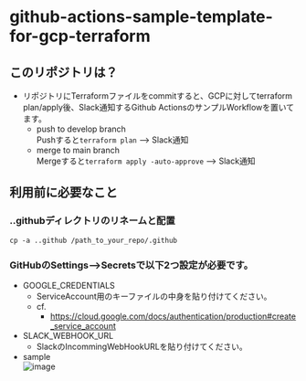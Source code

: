 # github-actions-sample-template-for-gcp-terraform
## このリポジトリは？  
- リポジトリにTerraformファイルをcommitすると、GCPに対してterraform plan/apply後、Slack通知するGithub ActionsのサンプルWorkflowを置いてます。
   - push to develop branch  
     Pushすると`terraform plan` --> Slack通知  
   - merge to main branch  
     Mergeすると`terraform apply -auto-approve` --> Slack通知  

## 利用前に必要なこと
### ..githubディレクトリのリネームと配置
```
cp -a ..github /path_to_your_repo/.github
```

### GitHubのSettings-->Secretsで以下2つ設定が必要です。
- GOOGLE_CREDENTIALS
   - ServiceAccount用のキーファイルの中身を貼り付けてください。	
   - cf.
      - https://cloud.google.com/docs/authentication/production#create_service_account
- SLACK_WEBHOOK_URL
   - SlackのIncommingWebHookURLを貼り付けてください。	
- sample  
![image](https://user-images.githubusercontent.com/6356691/100606598-0556b900-334d-11eb-9dd6-3255c8e7acec.png)
